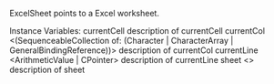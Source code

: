 ExcelSheet points to a Excel worksheet.

Instance Variables:
	currentCell	<Object>	description of currentCell
	currentCol	<(SequenceableCollection of: (Character | CharacterArray | GeneralBindingReference))>	description of currentCol
	currentLine	<ArithmeticValue | CPointer>	description of currentLine
	sheet	<>	description of sheet

